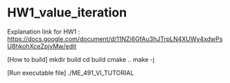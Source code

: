 HW1_value_iteration
===================
Explanation link for HW1 : https://docs.google.com/document/d/11NZi6GfAu3hJTrpLN4XUWy4xdwPsU8hkohXceZpjvMw/edit

[How to build]
mkdir build
cd build
cmake ..
make -j

[Run executable file]
./ME_491_VI_TUTORIAL
